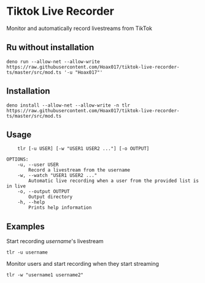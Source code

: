 # Tiktok Live Recorder

Monitor and automatically record livestreams from TikTok

## Ru without installation

```
deno run --allow-net --allow-write https://raw.githubusercontent.com/Hoax017/tiktok-live-recorder-ts/master/src/mod.ts '-u "Hoax017"'
```

## Installation

```
deno install --allow-net --allow-write -n tlr https://raw.githubusercontent.com/Hoax017/tiktok-live-recorder-ts/master/src/mod.ts
```

## Usage

```
    tlr [-u USER] [-w "USER1 USER2 ..."] [-o OUTPUT]

OPTIONS:
    -u, --user USER
        Record a livestream from the username
    -w, --watch "USER1 USER2 ..."
        Automatic live recording when a user from the provided list is in live
    -o, --output OUTPUT
        Output directory
    -h, --help
        Prints help information
```

## Examples

Start recording _username_'s livestream

```
tlr -u username
```

Monitor users and start recording when they start streaming

```
tlr -w "username1 username2"
```
